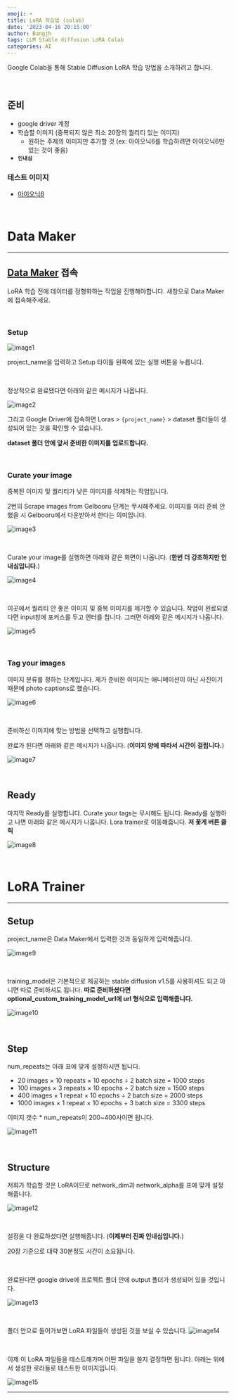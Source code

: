 ```yaml
---
emoji: ☀️
title: LoRA 학습법 (colab)
date: '2023-04-16 20:15:00'
author: Bangjh
tags: LLM Stable diffusion LoRA Colab
categories: AI
---
```


Google Colab을 통해 Stable Diffusion LoRA 학습 방법을 소개하려고 합니다.

<br >

## 준비

- google driver 계정
- 학습할 이미지 (중복되지 않은 최소 20장의 퀄리티 있는 이미지)
  - 원하는 주제의 이미지만 추가할 것 (ex: 아이오닉6를 학습하려면 아이오닉6만 있는 것이 좋음)
- **`인내심`**

### 테스트 이미지

- [아이오닉6](https://j-ho.s3.ap-northeast-2.amazonaws.com/ionic6_images.zip)

<br>

# Data Maker

---

## [Data Maker](https://colab.research.google.com/github/hollowstrawberry/kohya-colab/blob/main/Dataset_Maker.ipynb#scrollTo=HuJB7BGAyZCw) 접속

LoRA 학습 전에 데이터를 정형화하는 작업을 진행해야합니다. 새창으로 Data Maker에 접속해주세요.

<br >

### Setup

![image1](image1.png)

project_name을 입력하고 Setup 타이틀 왼쪽에 있는 실행 버튼을 누릅니다.

<br >

정상적으로 완료됐다면 아래와 같은 메시지가 나옵니다.

![image2](image2.png)

그리고 Google Driver에 접속하면 Loras > `{project_name}` > dataset 폴더들이 생성되어 있는 것을 확인할 수 있습니다.

**dataset 폴더 안에 앞서 준비한 이미지를 업로드합니다.**

<br >

### Curate your image

중복된 이미지 및 퀄리티가 낮은 이미지를 삭제하는 작업입니다.

2번의 Scrape images from Gelbooru 단계는 무시해주세요. 이미지를 미리 준비 안 했을 시 Gelbooru에서 다운받아서 한다는 의미입니다.

![image3](image3.png)

<br >

Curate your image를 실행하면 아래와 같은 화면이 나옵니다. (**한번 더 강조하지만 인내심입니다.**)

![image4](image4.png)

<br >

이곳에서 퀄리티 안 좋은 이미지 및 중복 이미지를 제거할 수 있습니다. 작업이 왼료되었다면 input창에 포커스를 두고 엔터를 칩니다. 그러면 아래와 같은 메시지가 나옵니다.

![image5](image5.png)

<br >

### Tag your images

이미지 분류를 정하는 단계입니다. 제가 준비한 이미지는 애니메이션이 아닌 사진이기 때문에 photo captions로 했습니다.

![image6](image6.png)

<br >

준비하신 이미지에 맞는 방법을 선택하고 실행합니다. <br >

완료가 된다면 아래와 같은 메시지가 나옵니다. (**이미지 양에 따라서 시간이 걸립니다.**)

![image7](image7.png)

<br >

## Ready

마지막 Ready를 실행합니다. Curate your tags는 무시해도 됩니다. Ready를 실행하고 나면 아래와 같은 메시지가 나옵니다. Lora trainer로 이동해줍니다. **저 꽃게 버튼 클릭**

![image8](image8.png)

<br >

# LoRA Trainer

---

## Setup

project_name은 Data Maker에서 입력한 것과 동일하게 입력해줍니다.

![image9](image9.png)

<br >

training_model은 기본적으로 제공하는 stable diffusion v1.5를 사용하셔도 되고 아니면 따로 준비하셔도 됩니다.
**따로 준비하셨다면 optional_custom_training_model_url에 url 형식으로 입력해줍니다.**

![image10](image10.png)

<br >

## Step

num_repeats는 아래 표에 맞게 설정하시면 됩니다.

- 20 images × 10 repeats × 10 epochs ÷ 2 batch size = 1000 steps
- 100 images × 3 repeats × 10 epochs ÷ 2 batch size = 1500 steps
- 400 images × 1 repeat × 10 epochs ÷ 2 batch size = 2000 steps
- 1000 images × 1 repeat × 10 epochs ÷ 3 batch size = 3300 steps

이미지 갯수 \* num_repeats이 200~400사이면 됩니다.

![image11](image11.png)

<br >

## Structure

저희가 학습할 것은 LoRA이므로 network_dim과 network_alpha를 표에 맞게 설정해줍니다.

![image12](image12.png)

<br >

설정을 다 완료하셨다면 실행해줍니다. (**이제부터 진짜 인내심입니다.**)

20장 기준으로 대략 30분정도 시간이 소요됩니다.

<br >

완료된다면 google drive에 프로젝트 폴더 안에 output 폴더가 생성되어 있을 것입니다.

![image13](image13.png)

<br >

폴더 안으로 들어가보면 LoRA 파일들이 생성된 것을 보실 수 있습니다.
![image14](image14.png)

<br >

이제 이 LoRA 파일들을 테스트해가며 어떤 파일을 쓸지 결정하면 됩니다. 아래는 위에서 생성한 로라들로 테스트한 이미지입니다.

![image15](image15.png)

---

```toc

```
